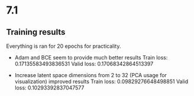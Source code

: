 # 7.1

## Training results
Everything is ran for 20 epochs for practicality.

- Adam and BCE seem to provide much better results
Train loss: 0.17135583493836531
Valid loss: 0.17068342864513397

- Increase latent space dimensions from 2 to 32 (PCA usage for visualization) improved results
Train loss: 0.09829276648498851
Valid loss: 0.10293392837047577